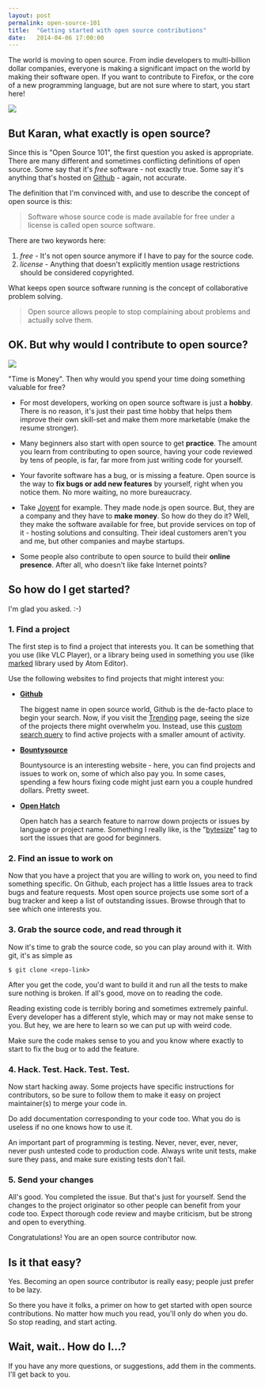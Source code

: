 ```yaml
---
layout: post
permalink: open-source-101
title:  "Getting started with open source contributions"
date:   2014-04-06 17:00:00
---
```


The world is moving to open source. From indie developers to multi-billion dollar companies, everyone is making a significant impact on the world by making their software open. If you want to contribute to Firefox, or the core of a new programming language, but are not sure where to start, you start here!

![](http://i.imgur.com/hZayDX8.png)

## But Karan, what exactly is open source?

Since this is "Open Source 101", the first question you asked is appropriate. There are many different and sometimes conflicting definitions of open source. Some say that it's *free* software - not exactly true. Some say it's anything that's hosted on [Github](http://github.com/karan) - again, not accurate.

The definition that I'm convinced with, and use to describe the concept of open source is this:

> Software whose source code is made available for free under a license is called open source software.

There are two keywords here:

1. *free* - It's not open source anymore if I have to pay for the source code.
2. *license* - Anything that doesn't explicitly mention usage restrictions should be considered copyrighted.

What keeps open source software running is the concept of collaborative problem solving.

> Open source allows people to stop complaining about problems and actually solve them.

## OK. But why would I contribute to open source?

![](https://farm3.staticflickr.com/2892/8989294371_fe20afe3dc_z_d.jpg)

"Time is Money". Then why would you spend your time doing something valuable for free? 

- For most developers, working on open source software is just a **hobby**. There is no reason, it's just their past time hobby that helps them improve their own skill-set and make them more marketable (make the resume stronger).

- Many beginners also start with open source to get **practice**. The amount you learn from contributing to open source, having your code reviewed by tens of people, is far, far more from just writing code for yourself.

- Your favorite software has a bug, or is missing a feature. Open source is the way to **fix bugs or add new features** by yourself, right when you notice them. No more waiting, no more bureaucracy.

- Take [Joyent](https://github.com/joyent) for example. They made node.js open source. But, they are a company and they have to **make money**. So how do they do it? Well, they make the software available for free, but provide services on top of it - hosting solutions and consulting. Their ideal customers aren't you and me, but other companies and maybe startups.

- Some people also contribute to open source to build their **online presence**. After all, who doesn't like fake Internet points?

## So how do I get started?

I'm glad you asked. :-)

### 1. Find a project

The first step is to find a project that interests you. It can be something that you use (like VLC Player), or a library being used in something you use (like [marked](https://github.com/chjj/marked) library used by Atom Editor).

Use the following websites to find projects that might interest you:

- [**Github**](https://github.com/trending)

    The biggest name in open source world, Github is the de-facto place to begin your search. Now, if you visit the [Trending](https://github.com/trending) page, seeing the size of the projects there might overwhelm you. Instead, use this [custom search query](https://github.com/search?o=desc&q=stars%3A%3C10&ref=searchresults&s=updated&type=Repositories) to find active projects with a smaller amount of activity. 

- [**Bountysource**](https://www.bountysource.com/)

    Bountysource is an interesting website - here, you can find projects and issues to work on, some of which also pay you. In some cases, spending a few hours fixing code might just earn you a couple hundred dollars. Pretty sweet.

- [**Open Hatch**](https://openhatch.org/search/)

    Open hatch has a search feature to narrow down projects or issues by language or project name. Something I really like, is the "[bytesize](https://openhatch.org/search/?q=&toughness=bitesize&language=C)" tag to sort the issues that are good for beginners.

### 2. Find an issue to work on

Now that you have a project that you are willing to work on, you need to find something specific. On Github, each project has a little Issues area to track bugs and feature requests. Most open source projects use some sort of a bug tracker and keep a list of outstanding issues. Browse through that to see which one interests you. 

### 3. Grab the source code, and read through it

Now it's time to grab the source code, so you can play around with it. With git, it's as simple as

    $ git clone <repo-link>

After you get the code, you'd want to build it and run all the tests to make sure nothing is broken. If all's good, move on to reading the code.

Reading existing code is terribly boring and sometimes extremely painful. Every developer has a different style, which may or may not make sense to you. But hey, we are here to learn so we can put up with weird code. 

Make sure the code makes sense to you and you know where exactly to start to fix the bug or to add the feature.

### 4. Hack. Test. Hack. Test. Test.

Now start hacking away. Some projects have specific instructions for contributors, so be sure to follow them to make it easy on project maintainer(s) to merge your code in.

Do add documentation corresponding to your code too. What you do is useless if no one knows how to use it.

An important part of programming is testing. Never, never, ever, never, never push untested code to production code. Always write unit tests, make sure they pass, and make sure existing tests don't fail.

### 5. Send your changes

All's good. You completed the issue. But that's just for yourself. Send the changes to the project originator so other people can benefit from your code too. Expect thorough code review and maybe criticism, but be strong and open to everything.

Congratulations! You are an open source contributor now.

## Is it that easy?

Yes. Becoming an open source contributor is really easy; people just prefer to be lazy.

So there you have it folks, a primer on how to get started with open source contributions. No matter how much you read, you'll only do when you do. So stop reading, and start acting.

## Wait, wait.. How do I...?

If you have any more questions, or suggestions, add them in the comments. I'll get back to you.

